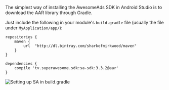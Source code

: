 The simplest way of installing the AwesomeAds SDK in Android Studio is to download the AAR library through Gradle.

Just include the following in your module's `build.gradle` file (usually the file under `MyApplication/app/`):

```
repositories {
    maven {
        url  "http://dl.bintray.com/sharkofmirkwood/maven"
    }
}

dependencies {
    compile 'tv.superawesome.sdk:sa-sdk:3.3.2@aar'
}
```

![](img/android_gradle_setup.png "Setting up SA in build.gradle")
